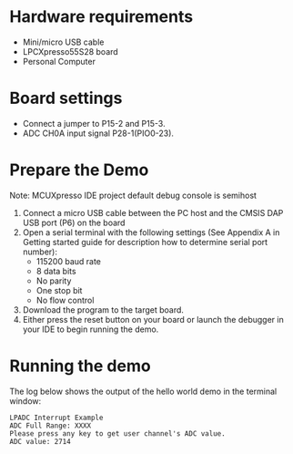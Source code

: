 Hardware requirements
=====================
- Mini/micro USB cable
- LPCXpresso55S28 board
- Personal Computer

Board settings
============
- Connect a jumper to P15-2 and P15-3.
- ADC CH0A input signal P28-1(PIO0-23).

Prepare the Demo
===============
Note: MCUXpresso IDE project default debug console is semihost
1.  Connect a micro USB cable between the PC host and the CMSIS DAP USB port (P6) on the board
2.  Open a serial terminal with the following settings (See Appendix A in Getting started guide for description how to determine serial port number):
    - 115200 baud rate
    - 8 data bits
    - No parity
    - One stop bit
    - No flow control
3.  Download the program to the target board.
4.  Either press the reset button on your board or launch the debugger in your IDE to begin running the demo.

Running the demo
================
The log below shows the output of the hello world demo in the terminal window:
~~~~~~~~~~~~~~~~~~~~~~~~~~~~~~~~~~~
LPADC Interrupt Example
ADC Full Range: XXXX
Please press any key to get user channel's ADC value.
ADC value: 2714
~~~~~~~~~~~~~~~~~~~~~~~~~~~~~~~~~~~
